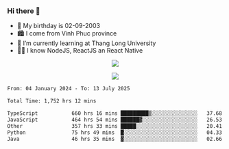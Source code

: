 ### Hi there 👋
- 🎂 My birthday is 02-09-2003
- 🏙️ I come from Vinh Phuc province
- 🌱 I’m currently learning at Thang Long University
- 🧑‍💻 I know NodeJS, ReactJS an React Native
<p align="center"><img src="https://github-readme-stats.vercel.app/api?username=tmquang0209&show_icons=true&theme=gradient"></p>
<p align="center"><img src="https://github-readme-stats.vercel.app/api/top-langs/?username=tmquang0209&hide=scss,css&langs_count=10"></p>
<!--START_SECTION:waka-->

```txt
From: 04 January 2024 - To: 13 July 2025

Total Time: 1,752 hrs 12 mins

TypeScript           660 hrs 16 mins █████████▒░░░░░░░░░░░░░░░   37.68 %
JavaScript           464 hrs 54 mins ██████▓░░░░░░░░░░░░░░░░░░   26.53 %
Other                357 hrs 33 mins █████░░░░░░░░░░░░░░░░░░░░   20.41 %
Python               75 hrs 49 mins  █░░░░░░░░░░░░░░░░░░░░░░░░   04.33 %
Java                 46 hrs 35 mins  ▓░░░░░░░░░░░░░░░░░░░░░░░░   02.66 %
```

<!--END_SECTION:waka-->
